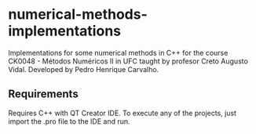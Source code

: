 # numerical-methods-implementations
Implementations for some numerical methods in C++ for the course CK0048 - Métodos Numéricos II in UFC taught by profesor Creto Augusto Vidal.
Developed by Pedro Henrique Carvalho.

## Requirements
Requires C++ with QT Creator IDE. To execute any of the projects, just import the .pro file to the IDE and run.
